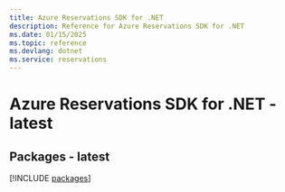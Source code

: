 ```yaml
---
title: Azure Reservations SDK for .NET
description: Reference for Azure Reservations SDK for .NET
ms.date: 01/15/2025
ms.topic: reference
ms.devlang: dotnet
ms.service: reservations
---
```

# Azure Reservations SDK for .NET - latest
## Packages - latest
[!INCLUDE [packages](reservations-index.md)]
